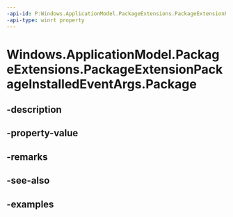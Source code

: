 ```yaml
---
-api-id: P:Windows.ApplicationModel.PackageExtensions.PackageExtensionPackageInstalledEventArgs.Package
-api-type: winrt property
---
```


# Windows.ApplicationModel.PackageExtensions.PackageExtensionPackageInstalledEventArgs.Package

<!--
public Windows.ApplicationModel.Package Package { get; }
-->


## -description

## -property-value

## -remarks

## -see-also

## -examples


